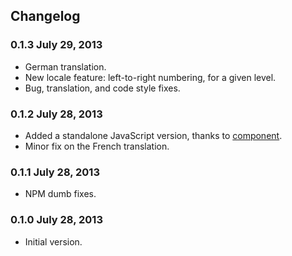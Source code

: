 Changelog
---------

### 0.1.3    July 29, 2013

* German translation.
* New locale feature: left-to-right numbering, for a given level.
* Bug, translation, and code style fixes.

### 0.1.2    July 28, 2013

* Added a standalone JavaScript version, thanks to [component](https://github.com/component/component).
* Minor fix on the French translation.

### 0.1.1    July 28, 2013

* NPM dumb fixes.

### 0.1.0    July 28, 2013

* Initial version.